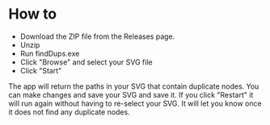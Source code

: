 # How to

- Download the ZIP file from the Releases page.
- Unzip
- Run findDups.exe
- Click "Browse" and select your SVG file
- Click "Start"

The app will return the paths in your SVG that contain duplicate nodes.  You can make changes and save your SVG and save it.  If you click "Restart" it will run again without having to re-select your SVG. It will let you know once it does not find any duplicate nodes.
